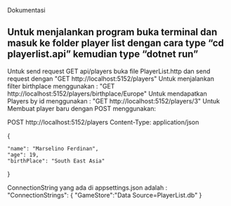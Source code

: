 Dokumentasi

## Untuk menjalankan program buka terminal dan  masuk ke folder player list dengan cara type “cd playerlist.api” kemudian type  “dotnet run”
Untuk send request GET api/players buka file PlayerList.http dan send request dengan "GET http://localhost:5152/players"
Untuk menjalankan filter birthplace menggunakan :
"GET http://localhost:5152/players/birthplace/Europe"
Untuk mendapatkan Players by id menggunakan :
"GET http://localhost:5152/players/3"
Untuk Membuat player baru dengan POST menggunakan:

POST http://localhost:5152/players
Content-Type: application/json

{
    
	"name": "Marselino Ferdinan",
	"age": 19,
	"birthPlace": "South East Asia"
    
}

ConnectionString yang ada di appsettings.json adalah :
  "ConnectionStrings": {
	"GameStore":"Data Source=PlayerList.db"
  }
